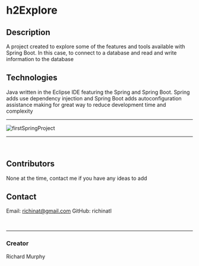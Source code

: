 # h2Explore

## Description
A project created to explore some of the features and tools available with Spring Boot. In this case, to connect to a database and read and write information to the database

## Technologies
Java written in the Eclipse IDE featuring the Spring and Spring Boot. Spring adds use dependency injection and Spring Boot adds autoconfiguration assistance making for great way to reduce development time and complexity

---

![firstSpringProject](https://user-images.githubusercontent.com/95508564/209189053-2b5d7f4d-7dd1-49fa-9e7f-056773346514.png)

---

<br>

## Contributors
None at the time, contact me if you have any ideas to add

## Contact
Email: richinat@gmail.com
GitHub: richinatl

<br>

---

### Creator
Richard Murphy
